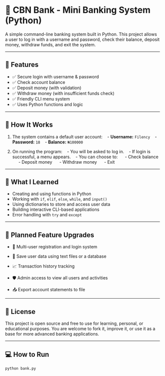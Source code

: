 # 🏦 CBN Bank - Mini Banking System (Python)

A simple command-line banking system built in Python. This project allows a user to log in with a username and password, check their balance, deposit money, withdraw funds, and exit the system.

---

## 📌 Features

- ✅ Secure login with username & password
- ✅ Check account balance
- ✅ Deposit money (with validation)
- ✅ Withdraw money (with insufficient funds check)
- ✅ Friendly CLI menu system
- ✅ Uses Python functions and logic

---

## 📂 How It Works

1. The system contains a default user account:
   - **Username:** `Filency`
   - **Password:** `18`
   - **Balance:** `₦100000`

2. On running the program:
   - You will be asked to log in.
   - If login is successful, a menu appears.
   - You can choose to:
     - Check balance
     - Deposit money
     - Withdraw money
     - Exit

---

## 🧠 What I Learned

- Creating and using functions in Python
- Working with `if`, `elif`, `else`, `while`, and `input()`
- Using dictionaries to store and access user data
- Building interactive CLI-based applications
- Error handling with `try` and `except`

---

## 🚀 Planned Feature Upgrades

- 🔐 Multi-user registration and login system

- 💾 Save user data using text files or a database

- 📈 Transaction history tracking

- 🛡 Admin access to view all users and activities

- 📤 Export account statements to file

---

## 📜 License

This project is open source and free to use for learning, personal, or educational purposes.
You are welcome to fork it, improve it, or use it as a base for more advanced banking applications.

---

## 💻 How to Run

```bash
python bank.py
